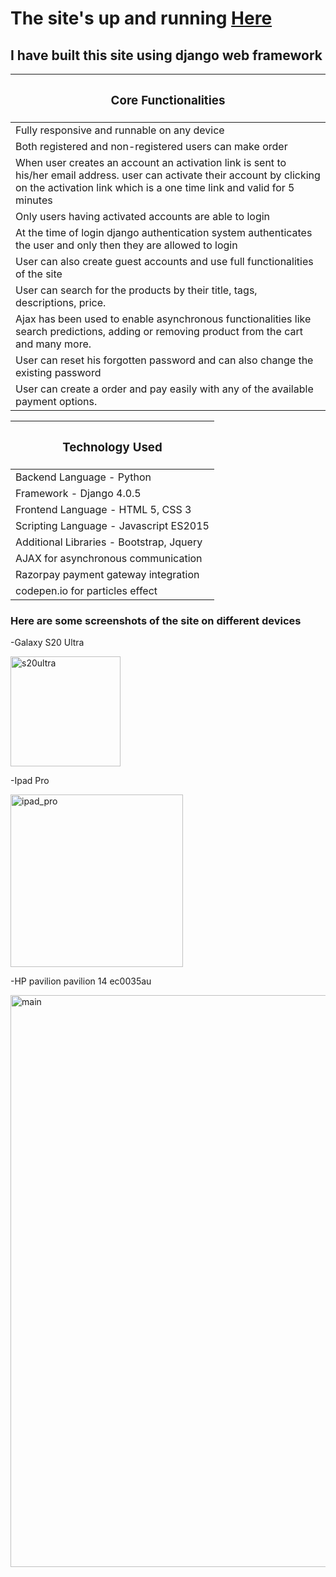 # The site's up and running [Here](https://manav-shah-django-ecommerce.herokuapp.com)

## I have built this site using django web framework

<table class="table table-light border border-success border-5">
    <thead>
      <tr>
        <th scope="col" class='text-center'><h3>Core Functionalities</h3></th>
      </tr>
    </thead>
    <tbody class="table-group-divider">
    <tr>
        <td>Fully responsive and runnable on any device</td>
    </tr>
     <tr>
        <td>Both registered and non-registered users can make order</td>
     </tr>
     <tr>
        <td>When user creates an account an activation link is sent to his/her email address. user can activate their account by clicking on the activation link which is a one time link and valid for 5 minutes</td>
     </tr>
     <tr>
        <td>Only users having activated accounts are able to login</td>
     </tr>
     <tr>
        <td>At the time of login django authentication system authenticates the user and only then they are allowed to login</td>
     </tr>
     <tr>
        <td>User can also create guest accounts and use full functionalities of the site</td>
     </tr>
     <tr>
        <td>User can search for the products by their title, tags, descriptions, price.</td>
     </tr>
     <tr>
        <td>Ajax has been used to enable asynchronous functionalities like search predictions, adding or removing product from the cart and many more.</td>
     </tr>
     <tr>
        <td>User can reset his forgotten password and can also change the existing password</td>
     </tr>
     <tr>
        <td>User can create a order and pay easily with any of the available payment options.</td>
     </tr>
    </tbody>
  </table>    
  
   <table class="table table-light border border-success border-5 mt-5">
    <thead>
      <tr>
        <th scope="col" class='text-center'><h3>Technology Used</h3></th>
      </tr>
    </thead>
    <tbody class="table-group-divider">
     <tr>
        <td>Backend Language - Python</td>
     </tr>
     <tr>
        <td>Framework - Django 4.0.5</td>
     </tr>
     <tr>
        <td>Frontend Language - HTML 5, CSS 3</td>
     </tr>
     <tr>
        <td>Scripting Language - Javascript ES2015</td>
     </tr>
     <tr>
        <td>Additional Libraries - Bootstrap, Jquery</td>
     </tr>
     <tr>
        <td>AJAX for asynchronous communication</td>
     </tr>
     <tr>
        <td>Razorpay payment gateway integration</td>
     </tr>
     <tr>
        <td>codepen.io for particles effect</td>
     </tr>
    </tbody>
  </table>     
  
  ### Here are some screenshots of the site on different devices
  
-Galaxy S20 Ultra
    
  <img width="176" alt="s20ultra" src="https://user-images.githubusercontent.com/87382558/180989788-accde175-71c8-411e-8637-9861b8f08d60.PNG">

-Ipad Pro

  <img width="276" alt="ipad_pro" src="https://user-images.githubusercontent.com/87382558/180989897-3edeb4de-dcf8-4757-97c7-b361ded09de3.PNG">

-HP pavilion pavilion 14 ec0035au
  
   <img width="915" alt="main" src="https://user-images.githubusercontent.com/87382558/180990243-29f6260e-9b77-414f-a078-6df2bedb1373.PNG">